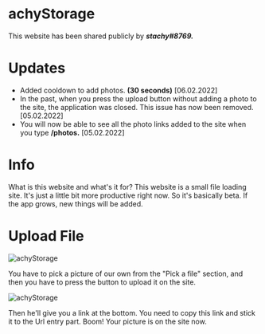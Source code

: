 
#  achyStorage

This website has been shared publicly by ***stachy#8769.***

#  Updates

- Added cooldown to add photos. **(30 seconds)** [06.02.2022]
-  In the past, when you press the upload button without adding a photo to the site, the application was closed. This issue has now been removed. [05.02.2022]
-  You will now be able to see all the photo links added to the site when you type **/photos.** [05.02.2022]

#  Info

What is this website and what's it for?
This website is a small file loading site. It's just a little bit more productive right now. So it's basically beta. If the app grows, new things will be added.

#  Upload File

![achyStorage](https://i.hizliresim.com/je1pt56.png)

You have to pick a picture of our own from the "Pick a file" section, and then you have to press the button to upload it on the site.

![achyStorage](https://i.hizliresim.com/78tko5u.png)

Then he'll give you a link at the bottom. You need to copy this link and stick it to the Url entry part.
Boom! Your picture is on the site now.